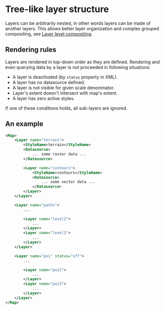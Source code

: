 
# Tree-like layer structure

Layers can be arbitrarily nested, in other words layers can be made of another layers. This allows better layer organization and complex grouped compositing, see [Layer level compositing](layer-level-compositing.md).

## Rendering rules

Layers are rendered in top-down order as they are defined. Rendering and even querying data by a layer is not proceeded in following situations:

* A layer is deactivated (by `status` property in XML).
* A layer has no datasource defined.
* A layer is not visible for given scale denominator.
* Layer's extent doesn't intersect with map's extent.
* A layer has zero active styles.

If one of these conditions holds, all sub-layers are ignored.

## An example

```xml
<Map>
    <Layer name="terrain">
        <StyleName>terrain</StyleName>
        <Datasource>
            ... some raster data ...
        </Datasource>

        <Layer name="contours">
            <StyleName>contours</StyleName>
            <Datasource>
                ... some vector data ...
            </Datasource>
        </Layer>
    </Layer>

    <Layer name="paths">
        ...

        <Layer name="level2">
            ...
        </Layer>
        <Layer name="level3">
            ...
        </Layer>
    </Layer>

    <Layer name="poi" status="off">
        ...

        <Layer name="poi2">
            ...
        </Layer>
        <Layer name="poi3">
            ...
        </Layer>
    </Layer>
</Map>

```


